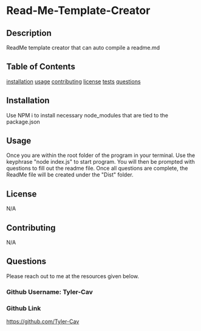 # Read-Me-Template-Creator

  ## Description
  ReadMe template creator that can auto compile a readme.md
  ## Table of Contents
  [installation](#installation) 
 [usage](#usage) 
 [contributing](#contributing) 
 [license](#license) 
 [tests](#tests) 
 [questions](#questions) 

  ## Installation
  Use NPM i to install necessary node_modules that are tied to the package.json
  ## Usage
  Once you are within the root folder of the program in your terminal. Use the keyphrase "node index.js" to start program. You will then be prompted with questions to fill out the readme file. Once all questions are complete, the ReadMe file will be created under the "Dist" folder.
  ## License 
  N/A
  ## Contributing
  N/A
  ## Questions
  Please reach out to me at the resources given below. 

 ###  Github Username: Tyler-Cav 
 ### Github Link 
 https://github.com/Tyler-Cav

